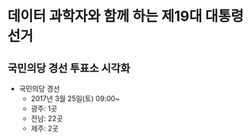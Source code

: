 # 데이터 과학자와 함께 하는 제19대 대통령 선거



## 국민의당 경선 투표소 시각화

- 국민의당 경선 
    - 2017년 3월 25일(토) 09:00~
    - 광주: 1곳
    - 전남: 22곳
    - 제주: 2곳

<!--html_preserve--><div id="htmlwidget-ce12c2d7bb9ed8f47a81" style="width:672px;height:480px;" class="leaflet html-widget"></div>
<script type="application/json" data-for="htmlwidget-ce12c2d7bb9ed8f47a81">{"x":{"calls":[{"method":"addTiles","args":["http://{s}.tile.openstreetmap.org/{z}/{x}/{y}.png",null,null,{"minZoom":0,"maxZoom":18,"maxNativeZoom":null,"tileSize":256,"subdomains":"abc","errorTileUrl":"","tms":false,"continuousWorld":false,"noWrap":false,"zoomOffset":0,"zoomReverse":false,"opacity":1,"zIndex":null,"unloadInvisibleTiles":null,"updateWhenIdle":null,"detectRetina":false,"reuseTiles":false,"attribution":"&copy; <a href=\"http://openstreetmap.org\">OpenStreetMap<\/a> contributors, <a href=\"http://creativecommons.org/licenses/by-sa/2.0/\">CC-BY-SA<\/a>"}]},{"method":"addMarkers","args":[[34.7976643,34.7469426,34.9686061,35.03167,34.9406208,35.3162926,35.2957845,35.281705,35.2087444,34.6137286,34.772151,35.0584763,34.6699375,34.6359291,34.3161975,34.5656076,34.4794776,34.7945028,34.990337,35.2730092,35.0606627,34.8659901,35.8034458,35.8198322,35.82036,35.8020844,35.8536057,35.8441905,35.9411518,35.9626916,35.9694503,35.4101634,35.8018581,35.613471,35.3723376,35.7285865,36.0022087,35.6466931],[126.400986,127.7284734,127.4836281,126.722089,127.6945072,126.9855879,126.7837248,127.291362,127.4631254,127.2914066,127.0946712,126.9854799,126.8924149,126.7738275,126.7416863,126.6023473,126.2698671,126.6974859,126.47203,126.5039386,126.5199962,126.3130274,127.1507508,127.1246139,127.108727,127.1234756,127.1062259,127.1292517,127.1670234,126.989485,126.9573205,127.3799059,126.8891646,127.279271,127.1273374,126.7335703,127.662669,127.5154424],null,null,null,{"clickable":true,"draggable":false,"keyboard":true,"title":"","alt":"","zIndexOffset":0,"opacity":1,"riseOnHover":false,"riseOffset":250},["<strong>거점투표소<\/strong><br><br>&middot; 시군: 목포시<br>&middot; 주소: 목포시 유달경기장<br>","<strong>거점투표소<\/strong><br><br>&middot; 시군: 여수시<br>&middot; 주소: 여수시 전남문예회관<br>","<strong>거점투표소<\/strong><br><br>&middot; 시군: 순천시<br>&middot; 주소: 순천시 순천대학교 실내체육관<br>","<strong>거점투표소<\/strong><br><br>&middot; 시군: 나주시<br>&middot; 주소: 나주시 나주시민회관<br>","<strong>거점투표소<\/strong><br><br>&middot; 시군: 광양시<br>&middot; 주소: 광양시 수협예식장<br>","<strong>거점투표소<\/strong><br><br>&middot; 시군: 담양군<br>&middot; 주소: 담양군 담양 문화회관<br>","<strong>거점투표소<\/strong><br><br>&middot; 시군: 장성군<br>&middot; 주소: 장성군 장성읍 주민자치센터<br>","<strong>거점투표소<\/strong><br><br>&middot; 시군: 곡성군<br>&middot; 주소: 곡성군 공성군민회관<br>","<strong>거점투표소<\/strong><br><br>&middot; 시군: 구례군<br>&middot; 주소: 구례군 구례읍사무소<br>","<strong>거점투표소<\/strong><br><br>&middot; 시군: 고흥군<br>&middot; 주소: 고흥군 고흥군민회관<br>","<strong>거점투표소<\/strong><br><br>&middot; 시군: 보성군<br>&middot; 주소: 보성군 보성실내체육관<br>","<strong>거점투표소<\/strong><br><br>&middot; 시군: 화순군<br>&middot; 주소: 화순군 화순군민회관<br>","<strong>거점투표소<\/strong><br><br>&middot; 시군: 장흥군<br>&middot; 주소: 장흥군 장흥실내체육관<br>","<strong>거점투표소<\/strong><br><br>&middot; 시군: 강진군<br>&middot; 주소: 강진군 강징읍사무소<br>","<strong>거점투표소<\/strong><br><br>&middot; 시군: 완도군<br>&middot; 주소: 완도군 완도읍 개포로 111<br>","<strong>거점투표소<\/strong><br><br>&middot; 시군: 해남군<br>&middot; 주소: 해남군 해남농협 하나로마트<br>","<strong>거점투표소<\/strong><br><br>&middot; 시군: 진도군<br>&middot; 주소: 진도군 진도 향토문화회관<br>","<strong>거점투표소<\/strong><br><br>&middot; 시군: 영암군<br>&middot; 주소: 영암군 영암군민회관<br>","<strong>거점투표소<\/strong><br><br>&middot; 시군: 무안군<br>&middot; 주소: 무안군 승달문화예슬회관<br>","<strong>거점투표소<\/strong><br><br>&middot; 시군: 영광군<br>&middot; 주소: 영광군 영광읍 천련로 1464<br>","<strong>거점투표소<\/strong><br><br>&middot; 시군: 함평군<br>&middot; 주소: 함평군 함평읍 한우프라자<br>","<strong>거점투표소<\/strong><br><br>&middot; 시군: 신안군<br>&middot; 주소: 신안군 압해읍 학교리 588-7<br>","<strong>거점투표소<\/strong><br><br>&middot; 시군: 전주시<br>&middot; 주소: 전주시 남초등학교<br>","<strong>거점투표소<\/strong><br><br>&middot; 시군: 전주시<br>&middot; 주소: 전주시 근영여고<br>","<strong>거점투표소<\/strong><br><br>&middot; 시군: 전주시<br>&middot; 주소: 전주시 전북도청<br>","<strong>거점투표소<\/strong><br><br>&middot; 시군: 전주시<br>&middot; 주소: 전주시 양지 노인복지관<br>","<strong>거점투표소<\/strong><br><br>&middot; 시군: 전주시<br>&middot; 주소: 전주시 팔복동 주민센터<br>","<strong>거점투표소<\/strong><br><br>&middot; 시군: 전주시<br>&middot; 주소: 전주시 전주 실내체육관<br>","<strong>거점투표소<\/strong><br><br>&middot; 시군: 완주군<br>&middot; 주소: 완주군 완주고등학교<br>","<strong>거점투표소<\/strong><br><br>&middot; 시군: 익산시<br>&middot; 주소: 익산시 부송로 125<br>","<strong>거점투표소<\/strong><br><br>&middot; 시군: 익산시<br>&middot; 주소: 익산시 원광대학교 구체육관<br>","<strong>거점투표소<\/strong><br><br>&middot; 시군: 남원시<br>&middot; 주소: 남원시 용성 초등학교<br>","<strong>거점투표소<\/strong><br><br>&middot; 시군: 김제시<br>&middot; 주소: 김제시 김제중앙초등학교<br>","<strong>거점투표소<\/strong><br><br>&middot; 시군: 임실군<br>&middot; 주소: 임실군 임실 읍사무소<br>","<strong>거점투표소<\/strong><br><br>&middot; 시군: 순창군<br>&middot; 주소: 순창군 순창군민 체육센터<br>","<strong>거점투표소<\/strong><br><br>&middot; 시군: 부안군<br>&middot; 주소: 부안군 부안 초등학교<br>","<strong>거점투표소<\/strong><br><br>&middot; 시군: 무주군<br>&middot; 주소: 무주군 무주예체문화관<br>","<strong>거점투표소<\/strong><br><br>&middot; 시군: 장수군<br>&middot; 주소: 장수군 한국농어촌공사 무진장지사<br>"],{"showCoverageOnHover":true,"zoomToBoundsOnClick":true,"spiderfyOnMaxZoom":true,"removeOutsideVisibleBounds":true},null]}],"limits":{"lat":[34.3161975,36.0022087],"lng":[126.2698671,127.7284734]}},"evals":[],"jsHooks":[]}</script><!--/html_preserve--><!--html_preserve--><div id="htmlwidget-dbfcd9773eb15229fe1a" style="width:100%;height:auto;" class="datatables html-widget"></div>
<script type="application/json" data-for="htmlwidget-dbfcd9773eb15229fe1a">{"x":{"filter":"none","data":[["1","2","3","4","5","6","7","8","9","10","11","12","13","14","15","16","17","18","19","20","21","22","23","24","25","26","27","28","29","30","31","32","33","34","35","36","37","38"],["전라남도","전라남도","전라남도","전라남도","전라남도","전라남도","전라남도","전라남도","전라남도","전라남도","전라남도","전라남도","전라남도","전라남도","전라남도","전라남도","전라남도","전라남도","전라남도","전라남도","전라남도","전라남도","전라북도","전라북도","전라북도","전라북도","전라북도","전라북도","전라북도","전라북도","전라북도","전라북도","전라북도","전라북도","전라북도","전라북도","전라북도","전라북도"],["목포시","여수시","순천시","나주시","광양시","담양군","장성군","곡성군","구례군","고흥군","보성군","화순군","장흥군","강진군","완도군","해남군","진도군","영암군","무안군","영광군","함평군","신안군","전주시","전주시","전주시","전주시","전주시","전주시","완주군","익산시","익산시","남원시","김제시","임실군","순창군","부안군","무주군","장수군"],["유달경기장","전남문예회관","순천대학교 실내체육관","나주시민회관","수협예식장","담양 문화회관","장성읍 주민자치센터","공성군민회관","구례읍사무소","고흥군민회관","보성실내체육관","화순군민회관","장흥실내체육관","강징읍사무소","완도읍 개포로 111","해남농협 하나로마트","진도 향토문화회관","영암군민회관","승달문화예슬회관","영광읍 천련로 1464","함평읍 한우프라자","압해읍 학교리 588-7","남초등학교","근영여고","전북도청","양지 노인복지관","팔복동 주민센터","전주 실내체육관","완주고등학교","부송로 125","원광대학교 구체육관","용성 초등학교","김제중앙초등학교","임실 읍사무소","순창군민 체육센터","부안 초등학교","무주예체문화관","한국농어촌공사 무진장지사"],["목포시 유달경기장","여수시 전남문예회관","순천시 순천대학교 실내체육관","나주시 나주시민회관","광양시 수협예식장","담양군 담양 문화회관","장성군 장성읍 주민자치센터","곡성군 공성군민회관","구례군 구례읍사무소","고흥군 고흥군민회관","보성군 보성실내체육관","화순군 화순군민회관","장흥군 장흥실내체육관","강진군 강징읍사무소","완도군 완도읍 개포로 111","해남군 해남농협 하나로마트","진도군 진도 향토문화회관","영암군 영암군민회관","무안군 승달문화예슬회관","영광군 영광읍 천련로 1464","함평군 함평읍 한우프라자","신안군 압해읍 학교리 588-7","전주시 남초등학교","전주시 근영여고","전주시 전북도청","전주시 양지 노인복지관","전주시 팔복동 주민센터","전주시 전주 실내체육관","완주군 완주고등학교","익산시 부송로 125","익산시 원광대학교 구체육관","남원시 용성 초등학교","김제시 김제중앙초등학교","임실군 임실 읍사무소","순창군 순창군민 체육센터","부안군 부안 초등학교","무주군 무주예체문화관","장수군 한국농어촌공사 무진장지사"],[null,null,null,null,null,null,null,null,null,null,null,null,null,null,"완도군 농어민문화체육센터",null,null,null,null,null,null,"신안군 압해종합복지회관",null,null,null,null,null,null,null,"삼성동 동사무소",null,null,null,null,null,null,null,null],[126.400986,127.7284734,127.4836281,126.722089,127.6945072,126.9855879,126.7837248,127.291362,127.4631254,127.2914066,127.0946712,126.9854799,126.8924149,126.7738275,126.7416863,126.6023473,126.2698671,126.6974859,126.47203,126.5039386,126.5199962,126.3130274,127.1507508,127.1246139,127.108727,127.1234756,127.1062259,127.1292517,127.1670234,126.989485,126.9573205,127.3799059,126.8891646,127.279271,127.1273374,126.7335703,127.662669,127.5154424],[34.7976643,34.7469426,34.9686061,35.03167,34.9406208,35.3162926,35.2957845,35.281705,35.2087444,34.6137286,34.772151,35.0584763,34.6699375,34.6359291,34.3161975,34.5656076,34.4794776,34.7945028,34.990337,35.2730092,35.0606627,34.8659901,35.8034458,35.8198322,35.82036,35.8020844,35.8536057,35.8441905,35.9411518,35.9626916,35.9694503,35.4101634,35.8018581,35.613471,35.3723376,35.7285865,36.0022087,35.6466931]],"container":"<table class=\"display\">\n  <thead>\n    <tr>\n      <th> <\/th>\n      <th>sido<\/th>\n      <th>sigun<\/th>\n      <th>v_station<\/th>\n      <th>addr<\/th>\n      <th>추가정보<\/th>\n      <th>lon<\/th>\n      <th>lat<\/th>\n    <\/tr>\n  <\/thead>\n<\/table>","options":{"columnDefs":[{"className":"dt-right","targets":[6,7]},{"orderable":false,"targets":0}],"order":[],"autoWidth":false,"orderClasses":false}},"evals":[],"jsHooks":[]}</script><!--/html_preserve-->
